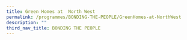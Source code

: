```yaml
---
title: Green Homes at  North West
permalink: /programmes/BONDING-THE-PEOPLE/GreenHomes-at-NorthWest
description: ""
third_nav_title: BONDING THE PEOPLE
---
```

